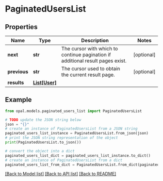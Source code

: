 # PaginatedUsersList


## Properties

Name | Type | Description | Notes
------------ | ------------- | ------------- | -------------
**next** | **str** | The cursor with which to continue pagination if additional result pages exist. | [optional] 
**previous** | **str** | The cursor used to obtain the current result page. | [optional] 
**results** | [**List[User]**](User.md) |  | 

## Example

```python
from opal.models.paginated_users_list import PaginatedUsersList

# TODO update the JSON string below
json = "{}"
# create an instance of PaginatedUsersList from a JSON string
paginated_users_list_instance = PaginatedUsersList.from_json(json)
# print the JSON string representation of the object
print(PaginatedUsersList.to_json())

# convert the object into a dict
paginated_users_list_dict = paginated_users_list_instance.to_dict()
# create an instance of PaginatedUsersList from a dict
paginated_users_list_from_dict = PaginatedUsersList.from_dict(paginated_users_list_dict)
```
[[Back to Model list]](../README.md#documentation-for-models) [[Back to API list]](../README.md#documentation-for-api-endpoints) [[Back to README]](../README.md)


